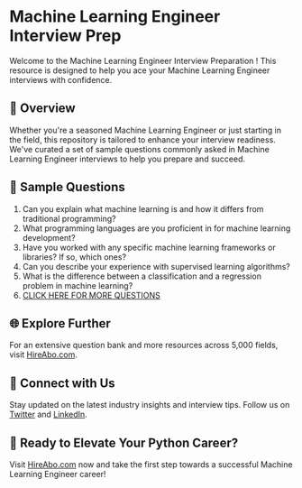# Machine Learning Engineer Interview Prep

Welcome to the Machine Learning Engineer Interview Preparation ! This resource is designed to help you ace your Machine Learning Engineer interviews with confidence.

## 🚀 Overview

Whether you're a seasoned Machine Learning Engineer or just starting in the field, this repository is tailored to enhance your interview readiness. We've curated a set of sample questions commonly asked in Machine Learning Engineer interviews to help you prepare and succeed.

## 📝 Sample Questions

1. Can you explain what machine learning is and how it differs from traditional programming?
2. What programming languages are you proficient in for machine learning development?
3. Have you worked with any specific machine learning frameworks or libraries? If so, which ones?
4. Can you describe your experience with supervised learning algorithms?
5. What is the difference between a classification and a regression problem in machine learning?
6. [CLICK HERE FOR MORE QUESTIONS](https://hireabo.com/job/0_0_94/Machine%20Learning%20Engineer)

## 🌐 Explore Further

For an extensive question bank and more resources across 5,000 fields, visit [HireAbo.com](https://www.hireabo.com).

## 📱 Connect with Us

Stay updated on the latest industry insights and interview tips. Follow us on [Twitter](https://twitter.com/hireabo) and [LinkedIn](https://www.linkedin.com/in/hire-abo-3609972a8/).

## 🚀 Ready to Elevate Your Python Career?

Visit [HireAbo.com](https://www.hireabo.com) now and take the first step towards a successful Machine Learning Engineer career!